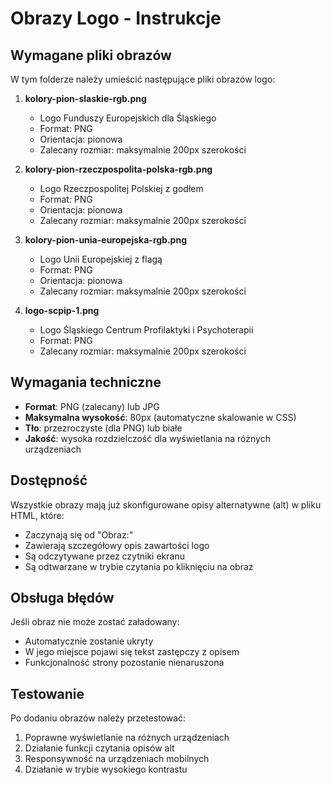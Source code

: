 # Obrazy Logo - Instrukcje

## Wymagane pliki obrazów

W tym folderze należy umieścić następujące pliki obrazów logo:

1. **kolory-pion-slaskie-rgb.png**
   - Logo Funduszy Europejskich dla Śląskiego
   - Format: PNG
   - Orientacja: pionowa
   - Zalecany rozmiar: maksymalnie 200px szerokości

2. **kolory-pion-rzeczpospolita-polska-rgb.png**
   - Logo Rzeczpospolitej Polskiej z godłem
   - Format: PNG
   - Orientacja: pionowa
   - Zalecany rozmiar: maksymalnie 200px szerokości

3. **kolory-pion-unia-europejska-rgb.png**
   - Logo Unii Europejskiej z flagą
   - Format: PNG
   - Orientacja: pionowa
   - Zalecany rozmiar: maksymalnie 200px szerokości

4. **logo-scpip-1.png**
   - Logo Śląskiego Centrum Profilaktyki i Psychoterapii
   - Format: PNG
   - Zalecany rozmiar: maksymalnie 200px szerokości

## Wymagania techniczne

- **Format**: PNG (zalecany) lub JPG
- **Maksymalna wysokość**: 80px (automatyczne skalowanie w CSS)
- **Tło**: przezroczyste (dla PNG) lub białe
- **Jakość**: wysoka rozdzielczość dla wyświetlania na różnych urządzeniach

## Dostępność

Wszystkie obrazy mają już skonfigurowane opisy alternatywne (alt) w pliku HTML, które:
- Zaczynają się od "Obraz:"
- Zawierają szczegółowy opis zawartości logo
- Są odczytywane przez czytniki ekranu
- Są odtwarzane w trybie czytania po kliknięciu na obraz

## Obsługa błędów

Jeśli obraz nie może zostać załadowany:
- Automatycznie zostanie ukryty
- W jego miejsce pojawi się tekst zastępczy z opisem
- Funkcjonalność strony pozostanie nienaruszona

## Testowanie

Po dodaniu obrazów należy przetestować:
1. Poprawne wyświetlanie na różnych urządzeniach
2. Działanie funkcji czytania opisów alt
3. Responsywność na urządzeniach mobilnych
4. Działanie w trybie wysokiego kontrastu